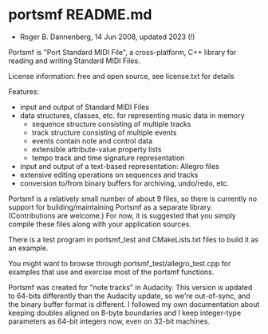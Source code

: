 # portsmf README.md
- Roger B. Dannenberg, 14 Jun 2008, updated 2023 (!)

Portsmf is "Port Standard MIDI File", a cross-platform, C++ library
for reading and writing Standard MIDI Files.

License information: free and open source, see license.txt for details

Features:

- input and output of Standard MIDI Files
- data structures, classes, etc. for representing music data in memory
    - sequence structure consisting of multiple tracks
    - track structure consisting of multiple events
    - events contain note and control data
    - extensible attribute-value property lists
    - tempo track and time signature representation
- input and output of a text-based representation: Allegro files
- extensive editing operations on sequences and tracks
- conversion to/from binary buffers for archiving, undo/redo, etc.

Portsmf is a relatively small number of about 9 files, so there is
currently no support for building/maintaining Portsmf as a separate
library. (Contributions are welcome.) For now, it is suggested that
you simply compile these files along with your application sources.

There is a test program in portsmf_test and CMakeLists.txt files
to build it as an example.

You might want to browse through portsmf_test/allegro_test.cpp 
for examples that use and exercise most of the portsmf functions.

Portsmf was created for "note tracks" in Audacity. This version is
updated to 64-bits differently than the Audacity update, so we're
out-of-sync, and the binary buffer format is different. I followed
my own documentation about keeping doubles aligned on 8-byte
boundaries and I keep integer-type parameters as 64-bit integers
now, even on 32-bit machines.
